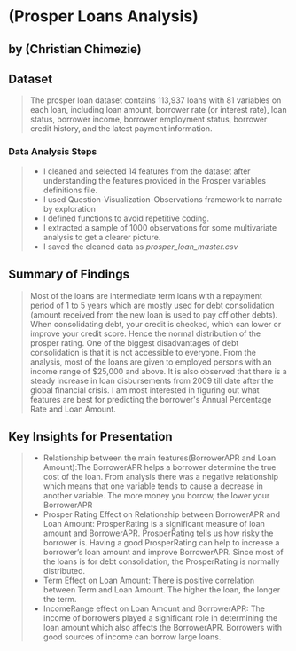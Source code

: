 # (Prosper Loans Analysis)
## by (Christian Chimezie)


## Dataset

> The prosper loan dataset contains 113,937 loans with 81 variables on each loan, including loan amount, borrower rate (or interest rate), loan status, borrower income, borrower employment status, borrower credit history, and the latest payment information. 

### Data Analysis Steps
> - I cleaned and selected 14 features from the dataset after understanding the features provided in the Prosper variables definitions file.
> - I used Question-Visualization-Observations framework to narrate by exploration
> - I defined functions to avoid repetitive coding.
> - I extracted a sample of 1000 observations for some multivariate analysis to get a clearer picture.
> - I saved the cleaned data as *prosper_loan_master.csv*


## Summary of Findings

> Most of the loans are intermediate term loans with a repayment period of 1 to 5 years which are mostly used for debt consolidation (amount received from the new loan is used to pay off other debts). When consolidating debt, your credit is checked, which can lower or improve your credit score. Hence the normal distribution of the prosper rating. One of the biggest disadvantages of debt consolidation is that it is not accessible to everyone. From the analysis, most of the loans are given to employed persons with an income range of $25,000 and above. It is also observed that there is a steady increase in loan disbursements from 2009 till date after the global financial crisis. I am most interested in figuring out what features are best for predicting the borrower's Annual Percentage Rate and Loan Amount.


## Key Insights for Presentation

> - Relationship between the main features(BorrowerAPR and Loan Amount):The BorrowerAPR helps a borrower determine the true cost of the loan. From analysis there was a negative relationship which means that one variable tends to cause a decrease in another variable. The more money you borrow, the lower your BorrowerAPR
> - Prosper Rating Effect on Relationship between BorrowerAPR and Loan Amount: ProsperRating is a significant measure of loan amount and BorrowerAPR. ProsperRating tells us how risky the borrower is. Having a good ProsperRating can help to increase a borrower’s loan amount and improve BorrowerAPR. Since most of the loans is for debt consolidation, the ProsperRating is normally distributed.
> - Term Effect on Loan Amount: There is positive correlation between Term and Loan Amount. The higher the loan, the longer the term. 
> - IncomeRange effect on Loan Amount and BorrowerAPR: The income of borrowers played a significant role in determining the loan amount which also affects the BorrowerAPR. Borrowers with good sources of income can borrow large loans.
